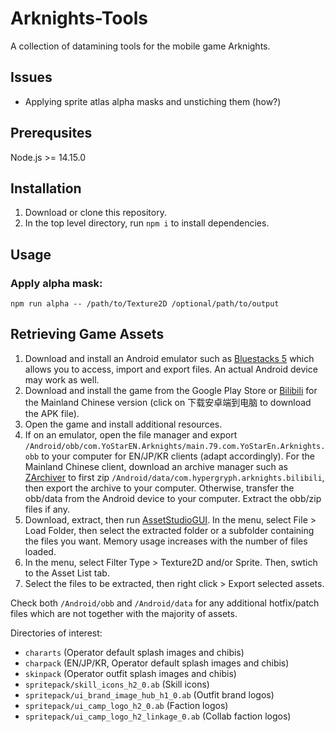 # Arknights-Tools

A collection of datamining tools for the mobile game Arknights.

## Issues

- Applying sprite atlas alpha masks and unstiching them (how?)

## Prerequsites

Node.js >= 14.15.0

## Installation

1. Download or clone this repository.
2. In the top level directory, run `npm i` to install dependencies.

## Usage

### Apply alpha mask:

`npm run alpha -- /path/to/Texture2D /optional/path/to/output`

## Retrieving Game Assets

1. Download and install an Android emulator such as [Bluestacks 5](https://www.bluestacks.com/bluestacks-5.html) which allows you to access, import and export files. An actual Android device may work as well.
2. Download and install the game from the Google Play Store or [Bilibili](https://www.biligame.com/detail/?id=101772) for the Mainland Chinese version (click on 下载安卓端到电脑 to download the APK file).
3. Open the game and install additional resources.
4. If on an emulator, open the file manager and export `/Android/obb/com.YoStarEN.Arknights/main.79.com.YoStarEn.Arknights.obb` to your computer for EN/JP/KR clients (adapt accordingly). For the Mainland Chinese client, download an archive manager such as [ZArchiver](https://play.google.com/store/apps/details?id=ru.zdevs.zarchiver) to first zip `/Android/data/com.hypergryph.arknights.bilibili`, then export the archive to your computer. Otherwise, transfer the obb/data from the Android device to your computer. Extract the obb/zip files if any.
5. Download, extract, then run [AssetStudioGUI](https://github.com/Perfare/AssetStudio/releases). In the menu, select File > Load Folder, then select the extracted folder or a subfolder containing the files you want. Memory usage increases with the number of files loaded.
6. In the menu, select Filter Type > Texture2D and/or Sprite. Then, swtich to the Asset List tab.
7. Select the files to be extracted, then right click > Export selected assets.

Check both `/Android/obb` and `/Android/data` for any additional hotfix/patch files which are not together with the majority of assets.

Directories of interest:

- `chararts` (Operator default splash images and chibis)
- `charpack` (EN/JP/KR, Operator default splash images and chibis)
- `skinpack` (Operator outfit splash images and chibis)
- `spritepack/skill_icons_h2_0.ab` (Skill icons)
- `spritepack/ui_brand_image_hub_h1_0.ab` (Outfit brand logos)
- `spritepack/ui_camp_logo_h2_0.ab` (Faction logos)
- `spritepack/ui_camp_logo_h2_linkage_0.ab` (Collab faction logos)
